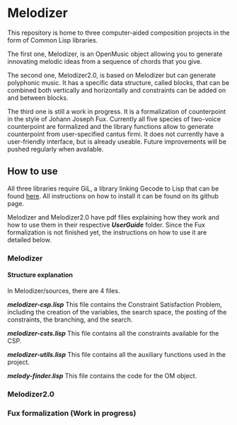# Melodizer

This repository is home to three computer-aided composition projects in the form of Common Lisp libraries.

The first one, Melodizer, is an OpenMusic object allowing you to generate innovating melodic ideas from a sequence of chords that you give.

The second one, Melodizer2.0, is based on Melodizer but can generate polyphonic music. It has a specific data structure, called blocks, that can be combined both vertically and horizontally and constraints can be added on and between blocks.

The third one is still a work in progress. It is a formalization of counterpoint in the style of Johann Joseph Fux. Currently all five species of two-voice counterpoint are formalized and the library functions allow to generate counterpoint from user-specified cantus firmi. It does not currently have a user-friendly interface, but is already useable. Future improvements will be pushed regularly when available.

## How to use
All three libraries require GiL, a library linking Gecode to Lisp that can be found [here](#https://github.com/sprockeelsd/GiL). All instructions on how to install it can be found on its github page.

Melodizer and Melodizer2.0 have pdf files explaining how they work and how to use them in their respective ***UserGuide*** folder. Since the Fux formalization is not finished yet, the instructions on how to use it are detailed below.

### Melodizer

#### Structure explanation
In Melodizer/sources, there are 4 files.

***melodizer-csp.lisp***
This file contains the Constraint Satisfaction Problem, including the creation of the variables, the search space, the posting of the constraints, the branching, and the search.

***melodizer-csts.lisp***
This file contains all the constraints available for the CSP.

***melodizer-utils.lisp***
This file contains all the auxiliary functions used in the project.

***melody-finder.lisp***
This file contains the code for the OM object.

### Melodizer2.0

### Fux formalization (Work in progress)

